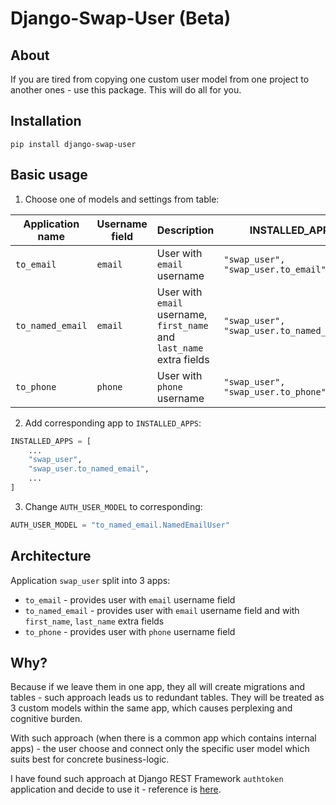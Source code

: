 # Django-Swap-User (Beta)

## About
If you are tired from copying one custom user model from one project to another ones - use this package.
This will do all for you. 


## Installation
```
pip install django-swap-user
```

## Basic usage
1. Choose one of models and settings from table:

| Application name | Username field | Description                                                           | INSTALLED_APPS                                 | AUTH_USER_MODEL                   |
|------------------|----------------|-----------------------------------------------------------------------|------------------------------------------------|-----------------------------------|
| `to_email`       | `email`        | User with `email` username                                            | ```"swap_user", "swap_user.to_email",```       | `"to_email.EmailUser"`            |
| `to_named_email` | `email`        | User with `email` username, `first_name` and `last_name` extra fields | ```"swap_user", "swap_user.to_named_email",``` | `"to_named_email.NamedEmailUser"` |
| `to_phone`       | `phone`        | User with `phone` username                                            | ```"swap_user", "swap_user.to_phone",```       | `"to_phone.PhoneUser"`            |

2. Add corresponding app to `INSTALLED_APPS`:
```python
INSTALLED_APPS = [
    ...
    "swap_user",
    "swap_user.to_named_email",
    ...
]
```
3. Change `AUTH_USER_MODEL` to corresponding:
```python
AUTH_USER_MODEL = "to_named_email.NamedEmailUser"
```


## Architecture
Application `swap_user` split into 3 apps:
  - `to_email` - provides user with `email` username field
  - `to_named_email` - provides user with `email` username field and with `first_name`, `last_name` extra fields
  - `to_phone` - provides user with `phone` username field
  
  
## Why?
Because if we leave them in one app, they all will create migrations and tables - such approach leads us to redundant tables.
They will be treated as 3 custom models within the same app, which causes perplexing and cognitive burden.

With such approach (when there is a common app which contains internal apps) - the user 
choose and connect only the specific user model which suits best for concrete business-logic. 

I have found such approach at Django REST Framework `authtoken` application and decide to use it - reference is [here](https://github.com/encode/django-rest-framework/tree/master/rest_framework/authtoken).

